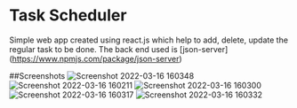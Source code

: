 # Task Scheduler

Simple web app created using react.js which help to add, delete, update the regular task to be done. The back end used is [json-server] (https://www.npmjs.com/package/json-server)

##Screenshots
![Screenshot 2022-03-16 160348](https://user-images.githubusercontent.com/33744789/158568986-9a05838c-c339-4f8c-b727-4eff677991f3.png)
![Screenshot 2022-03-16 160211](https://user-images.githubusercontent.com/33744789/158569065-51a3aa2d-497a-4c65-89de-4bcb51c52c1e.png)
![Screenshot 2022-03-16 160300](https://user-images.githubusercontent.com/33744789/158569072-3ad71fa4-3810-447e-861f-593d0b3fd95f.png)
![Screenshot 2022-03-16 160317](https://user-images.githubusercontent.com/33744789/158569083-ddc50876-25d7-4a13-86d6-646ffb0fb89b.png)
![Screenshot 2022-03-16 160332](https://user-images.githubusercontent.com/33744789/158569095-6389ec99-291a-495b-854d-54d2ddeb941c.png)
